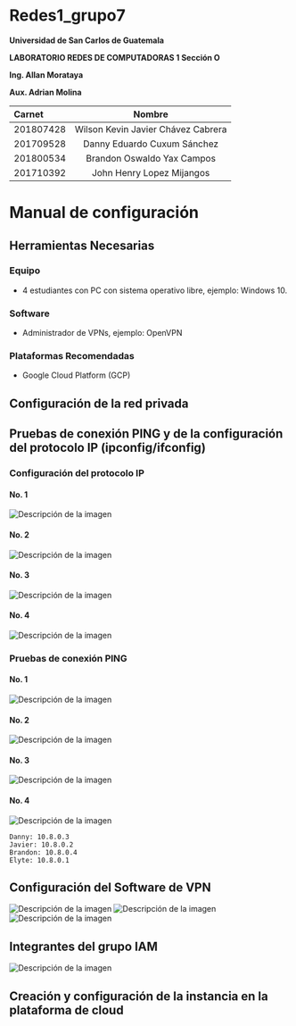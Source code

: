 # Redes1_grupo7
<p style="text-align: justify;"><b>Universidad de San Carlos de Guatemala</b></p>
<p style="text-align: justify;"><b>LABORATORIO REDES DE COMPUTADORAS 1 Sección O</b></p>
<p style="text-align: justify;"><b>Ing. Allan Morataya</b></p>
<p style="text-align: justify;"><b>Aux. Adrian Molina</b></p>




      
| Carnet | Nombre | 
|:--------------|:-------------:|
| 201807428| Wilson Kevin Javier Chávez Cabrera |
| 201709528| Danny Eduardo Cuxum Sánchez  |
| 201800534| Brandon Oswaldo Yax Campos  |
| 201710392| John Henry Lopez Mijangos |

  

#                               Manual de configuración
  
  
 ## Herramientas Necesarias
 ### Equipo
* 4 estudiantes con PC con sistema operativo libre, ejemplo: Windows 10.

 ### Software
* Administrador de VPNs, ejemplo: OpenVPN

 ### Plataformas Recomendadas
* Google Cloud Platform (GCP)

## Configuración de la red privada
 
 
## Pruebas de conexión PING y de la configuración del protocolo IP (ipconfig/ifconfig)
### Configuración del protocolo IP

#### No. 1
![Descripción de la imagen](/imagenes/1.jpeg)

#### No. 2
![Descripción de la imagen](/imagenes/2.jpeg)

#### No. 3
![Descripción de la imagen](/imagenes/3.jpeg)

#### No. 4
![Descripción de la imagen](/imagenes/j1.jpeg)

### Pruebas de conexión PING

#### No. 1
![Descripción de la imagen](/imagenes/4.jpeg)

#### No. 2
![Descripción de la imagen](/imagenes/5.jpeg)

#### No. 3
![Descripción de la imagen](/imagenes/6.jpeg)

#### No. 4
![Descripción de la imagen](/imagenes/j2.jpeg)

  ```
  Danny: 10.8.0.3
  Javier: 10.8.0.2
  Brandon: 10.8.0.4
  Elyte: 10.8.0.1
  ```

## Configuración del Software de VPN
![Descripción de la imagen](/imagenes/7.jpeg)
![Descripción de la imagen](/imagenes/8.jpeg)
![Descripción de la imagen](/imagenes/9.jpeg)

## Integrantes del grupo IAM
![Descripción de la imagen](/imagenes/10.jpeg)

## Creación y configuración de la instancia en la plataforma de cloud

